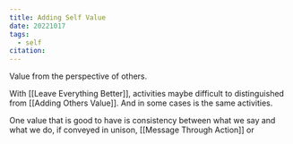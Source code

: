 ```yaml
---
title: Adding Self Value
date: 20221017
tags:
  - self
citation:
---
```

Value from the perspective of others.

With [[Leave Everything Better]], activities maybe difficult to distinguished from [[Adding Others Value]]. And in some cases is the same activities.

One value that is good to have is consistency between what we say and what we do, if conveyed in unison, [[Message Through Action]] or 